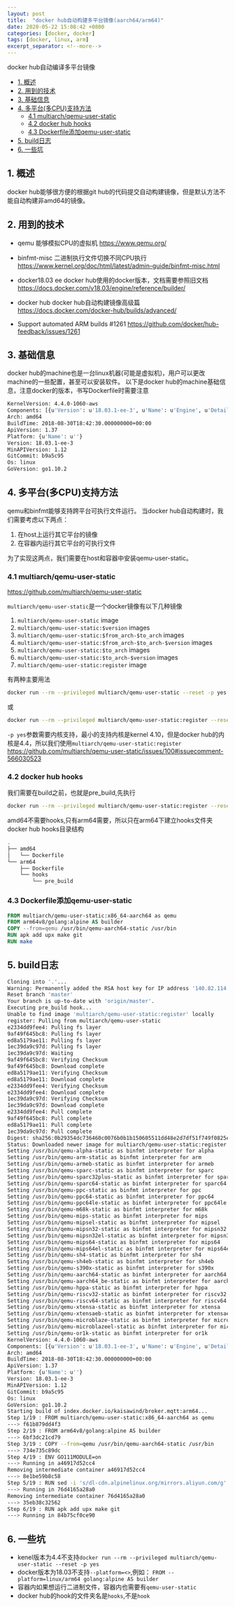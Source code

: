 ```yaml
---
layout: post
title:  "docker hub自动构建多平台镜像(aarch64/arm64)"
date: 2020-05-22 15:08:42 +0800
categories: [docker, docker]
tags: [docker, linux, arm]
excerpt_separator: <!--more-->
---
```

docker hub自动编译多平台镜像
<!--more-->

<!-- @import "[TOC]" {cmd="toc" depthFrom=1 depthTo=6 orderedList=false} -->

<!-- code_chunk_output -->

- [1. 概述](#1-概述)
- [2. 用到的技术](#2-用到的技术)
- [3. 基础信息](#3-基础信息)
- [4. 多平台(多CPU)支持方法](#4-多平台多cpu支持方法)
  - [4.1 multiarch/qemu-user-static](#41-multiarchqemu-user-static)
  - [4.2 docker hub hooks](#42-docker-hub-hooks)
  - [4.3 Dockerfile添加qemu-user-static](#43-dockerfile添加qemu-user-static)
- [5. build日志](#5-build日志)
- [6. 一些坑](#6-一些坑)

<!-- /code_chunk_output -->


## 1. 概述

docker hub能够很方便的根据git hub的代码提交自动构建镜像，但是默认方法不能自动构建非amd64的镜像。

## 2. 用到的技术

* qemu
能够模拟CPU的虚拟机
https://www.qemu.org/

* binfmt-misc
二进制执行文件切换不同CPU执行
https://www.kernel.org/doc/html/latest/admin-guide/binfmt-misc.html

* docker18.03 ee
docker hub使用的docker版本，文档需要参照旧文档
https://docs.docker.com/v18.03/engine/reference/builder/

* docker hub
docker hub自动构建镜像高级篇
https://docs.docker.com/docker-hub/builds/advanced/

* Support automated ARM builds #1261
https://github.com/docker/hub-feedback/issues/1261

## 3. 基础信息

docker hub的machine也是一台linux机器(可能是虚拟机)，用户可以更改machine的一些配置，甚至可以安装软件。
以下是docker hub的machine基础信息，注意docker的版本，书写Dockerfile时需要注意
```bash
KernelVersion: 4.4.0-1060-aws
Components: [{u'Version': u'18.03.1-ee-3', u'Name': u'Engine', u'Details': {u'KernelVersion': u'4.4.0-1060-aws', u'Os': u'linux', u'BuildTime': u'2018-08-30T18:42:30.000000000+00:00', u'ApiVersion': u'1.37', u'MinAPIVersion': u'1.12', u'GitCommit': u'b9a5c95', u'Arch': u'amd64', u'Experimental': u'false', u'GoVersion': u'go1.10.2'}}]
Arch: amd64
BuildTime: 2018-08-30T18:42:30.000000000+00:00
ApiVersion: 1.37
Platform: {u'Name': u''}
Version: 18.03.1-ee-3
MinAPIVersion: 1.12
GitCommit: b9a5c95
Os: linux
GoVersion: go1.10.2
```

## 4. 多平台(多CPU)支持方法

qemu和binfmt能够支持跨平台可执行文件运行。
当docker hub自动构建时，我们需要考虑以下两点：
1. 在host上运行其它平台的镜像
2. 在容器内运行其它平台的可执行文件

为了实现这两点，我们需要在host和容器中安装qemu-user-static。

### 4.1 multiarch/qemu-user-static
https://github.com/multiarch/qemu-user-static

`multiarch/qemu-user-static`是一个docker镜像有以下几种镜像

1. `multiarch/qemu-user-static` image
2. `multiarch/qemu-user-static:$version` images
3. `multiarch/qemu-user-static:$from_arch-$to_arch` images
4. `multiarch/qemu-user-static:$from_arch-$to_arch-$version` images
5. `multiarch/qemu-user-static:$to_arch` images
6. `multiarch/qemu-user-static:$to_arch-$version` images
7. `multiarch/qemu-user-static:register` image

有两种主要用法

```bash
docker run --rm --privileged multiarch/qemu-user-static --reset -p yes
```
或
```bash
docker run --rm --privileged multiarch/qemu-user-static:register --reset
```

`-p yes`参数需要内核支持，最小的支持内核是kernel 4.10，但是docker hub的内核是4.4，所以我们使用`multiarch/qemu-user-static:register`
https://github.com/multiarch/qemu-user-static/issues/100#issuecomment-566030523

### 4.2 docker hub hooks

我们需要在build之前，也就是pre_build,先执行
```bash
docker run --rm --privileged multiarch/qemu-user-static:register --reset
```

amd64不需要hooks,只有arm64需要，所以只在arm64下建立hooks文件夹
docker hub hooks目录结构
```bash
.
├── amd64
│   └── Dockerfile
└── arm64
    ├── Dockerfile
    └── hooks
        └── pre_build
```

### 4.3 Dockerfile添加qemu-user-static

```Dockerfile
FROM multiarch/qemu-user-static:x86_64-aarch64 as qemu
FROM arm64v8/golang:alpine AS builder
COPY --from=qemu /usr/bin/qemu-aarch64-static /usr/bin
RUN apk add upx make git
RUN make
```

## 5. build日志

```bash
Cloning into '.'...
Warning: Permanently added the RSA host key for IP address '140.82.114.4' to the list of known hosts.
Reset branch 'master'
Your branch is up-to-date with 'origin/master'.
Executing pre_build hook...
Unable to find image 'multiarch/qemu-user-static:register' locally
register: Pulling from multiarch/qemu-user-static
e2334dd9fee4: Pulling fs layer
9af49f645bc8: Pulling fs layer
ed8a5179ae11: Pulling fs layer
1ec39da9c97d: Pulling fs layer
1ec39da9c97d: Waiting
9af49f645bc8: Verifying Checksum
9af49f645bc8: Download complete
ed8a5179ae11: Verifying Checksum
ed8a5179ae11: Download complete
e2334dd9fee4: Verifying Checksum
e2334dd9fee4: Download complete
1ec39da9c97d: Verifying Checksum
1ec39da9c97d: Download complete
e2334dd9fee4: Pull complete
9af49f645bc8: Pull complete
ed8a5179ae11: Pull complete
1ec39da9c97d: Pull complete
Digest: sha256:0b29354dc736460c0076b0b1b150605511dd48e2d7df51f749f0825e948479c0
Status: Downloaded newer image for multiarch/qemu-user-static:register
Setting /usr/bin/qemu-alpha-static as binfmt interpreter for alpha
Setting /usr/bin/qemu-arm-static as binfmt interpreter for arm
Setting /usr/bin/qemu-armeb-static as binfmt interpreter for armeb
Setting /usr/bin/qemu-sparc-static as binfmt interpreter for sparc
Setting /usr/bin/qemu-sparc32plus-static as binfmt interpreter for sparc32plus
Setting /usr/bin/qemu-sparc64-static as binfmt interpreter for sparc64
Setting /usr/bin/qemu-ppc-static as binfmt interpreter for ppc
Setting /usr/bin/qemu-ppc64-static as binfmt interpreter for ppc64
Setting /usr/bin/qemu-ppc64le-static as binfmt interpreter for ppc64le
Setting /usr/bin/qemu-m68k-static as binfmt interpreter for m68k
Setting /usr/bin/qemu-mips-static as binfmt interpreter for mips
Setting /usr/bin/qemu-mipsel-static as binfmt interpreter for mipsel
Setting /usr/bin/qemu-mipsn32-static as binfmt interpreter for mipsn32
Setting /usr/bin/qemu-mipsn32el-static as binfmt interpreter for mipsn32el
Setting /usr/bin/qemu-mips64-static as binfmt interpreter for mips64
Setting /usr/bin/qemu-mips64el-static as binfmt interpreter for mips64el
Setting /usr/bin/qemu-sh4-static as binfmt interpreter for sh4
Setting /usr/bin/qemu-sh4eb-static as binfmt interpreter for sh4eb
Setting /usr/bin/qemu-s390x-static as binfmt interpreter for s390x
Setting /usr/bin/qemu-aarch64-static as binfmt interpreter for aarch64
Setting /usr/bin/qemu-aarch64_be-static as binfmt interpreter for aarch64_be
Setting /usr/bin/qemu-hppa-static as binfmt interpreter for hppa
Setting /usr/bin/qemu-riscv32-static as binfmt interpreter for riscv32
Setting /usr/bin/qemu-riscv64-static as binfmt interpreter for riscv64
Setting /usr/bin/qemu-xtensa-static as binfmt interpreter for xtensa
Setting /usr/bin/qemu-xtensaeb-static as binfmt interpreter for xtensaeb
Setting /usr/bin/qemu-microblaze-static as binfmt interpreter for microblaze
Setting /usr/bin/qemu-microblazeel-static as binfmt interpreter for microblazeel
Setting /usr/bin/qemu-or1k-static as binfmt interpreter for or1k
KernelVersion: 4.4.0-1060-aws
Components: [{u'Version': u'18.03.1-ee-3', u'Name': u'Engine', u'Details': {u'KernelVersion': u'4.4.0-1060-aws', u'Os': u'linux', u'BuildTime': u'2018-08-30T18:42:30.000000000+00:00', u'ApiVersion': u'1.37', u'MinAPIVersion': u'1.12', u'GitCommit': u'b9a5c95', u'Arch': u'amd64', u'Experimental': u'false', u'GoVersion': u'go1.10.2'}}]
Arch: amd64
BuildTime: 2018-08-30T18:42:30.000000000+00:00
ApiVersion: 1.37
Platform: {u'Name': u''}
Version: 18.03.1-ee-3
MinAPIVersion: 1.12
GitCommit: b9a5c95
Os: linux
GoVersion: go1.10.2
Starting build of index.docker.io/kaisawind/broker.mqtt:arm64...
Step 1/19 : FROM multiarch/qemu-user-static:x86_64-aarch64 as qemu
---> f61b879dd4f3
Step 2/19 : FROM arm64v8/golang:alpine AS builder
---> 6bf3dc21cd79
Step 3/19 : COPY --from=qemu /usr/bin/qemu-aarch64-static /usr/bin
---> 734e735c89dc
Step 4/19 : ENV GO111MODULE=on
---> Running in a46917d52cc4
Removing intermediate container a46917d52cc4
---> 8e1be59b8c58
Step 5/19 : RUN sed -i 's/dl-cdn.alpinelinux.org/mirrors.aliyun.com/g' /etc/apk/repositories
---> Running in 76d4165a28a0
Removing intermediate container 76d4165a28a0
---> 35eb38c32562
Step 6/19 : RUN apk add upx make git
---> Running in 84b75cf0ce90
```

## 6. 一些坑

* kenel版本为4.4不支持`docker run --rm --privileged multiarch/qemu-user-static --reset -p yes`
* docker版本为18.03不支持`--platform=<>`,例如：
`FROM --platform=linux/arm64 golang:alpine AS builder`
* 容器内如果想运行二进制文件，容器内也需要有`qemu-user-static`
* docker hub的hook的文件夹名是`hooks`,不是`hook`